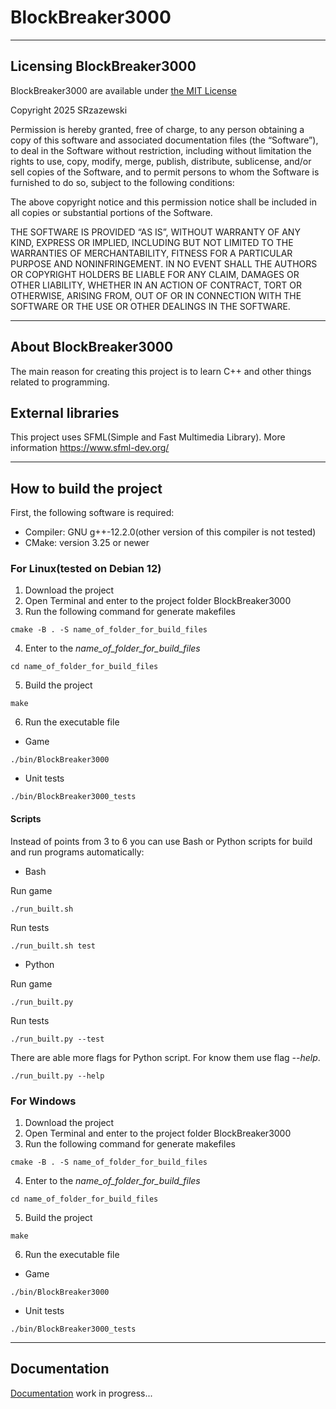 # BlockBreaker3000

***

## Licensing BlockBreaker3000

BlockBreaker3000 are available under [the MIT License](https://opensource.org/license/MIT)

Copyright 2025 SRzazewski

Permission is hereby granted, free of charge, to any person obtaining a copy of this software and associated documentation files (the “Software”), to deal in the Software without restriction, including without limitation the rights to use, copy, modify, merge, publish, distribute, sublicense, and/or sell copies of the Software, and to permit persons to whom the Software is furnished to do so, subject to the following conditions:

The above copyright notice and this permission notice shall be included in all copies or substantial portions of the Software.

THE SOFTWARE IS PROVIDED “AS IS”, WITHOUT WARRANTY OF ANY KIND, EXPRESS OR IMPLIED, INCLUDING BUT NOT LIMITED TO THE WARRANTIES OF MERCHANTABILITY, FITNESS FOR A PARTICULAR PURPOSE AND NONINFRINGEMENT. IN NO EVENT SHALL THE AUTHORS OR COPYRIGHT HOLDERS BE LIABLE FOR ANY CLAIM, DAMAGES OR OTHER LIABILITY, WHETHER IN AN ACTION OF CONTRACT, TORT OR OTHERWISE, ARISING FROM, OUT OF OR IN CONNECTION WITH THE SOFTWARE OR THE USE OR OTHER DEALINGS IN THE SOFTWARE.

***

## About BlockBreaker3000

The main reason for creating this project is to learn C++ and other things related to programming.

## External libraries
This project uses SFML(Simple and Fast Multimedia Library). More information https://www.sfml-dev.org/

***

## How to build the project
First, the following software is required:
- Compiler: GNU g++-12.2.0(other version of this compiler is not tested)
- CMake: version 3.25 or newer
### For Linux(tested on Debian 12)
1. Download the project
2. Open Terminal and enter to the project folder BlockBreaker3000
3. Run the following command for generate makefiles
```
cmake -B . -S name_of_folder_for_build_files
```
4. Enter to the _name_of_folder_for_build_files_
```
cd name_of_folder_for_build_files
```
5. Build the project
```
make
```
6. Run the executable file
- Game
```
./bin/BlockBreaker3000
```
- Unit tests
```
./bin/BlockBreaker3000_tests
```

#### Scripts
Instead of points from 3 to 6 you can use Bash or Python scripts for build and run programs automatically:
- Bash

Run game
```
./run_built.sh
```
Run tests
```
./run_built.sh test
```
- Python

Run game
```
./run_built.py
```
Run tests
```
./run_built.py --test
```
There are able more flags for Python script. For know them use flag _--help_.

```
./run_built.py --help
```

### For Windows
1. Download the project
2. Open Terminal and enter to the project folder BlockBreaker3000
3. Run the following command for generate makefiles
```
cmake -B . -S name_of_folder_for_build_files
```
4. Enter to the _name_of_folder_for_build_files_
```
cd name_of_folder_for_build_files
```
5. Build the project
```
make
```
6. Run the executable file
- Game
```
./bin/BlockBreaker3000
```
- Unit tests
```
./bin/BlockBreaker3000_tests
```

***

## Documentation

[Documentation](Documentation/BlockBreaker3000_documentation.md) work in progress...